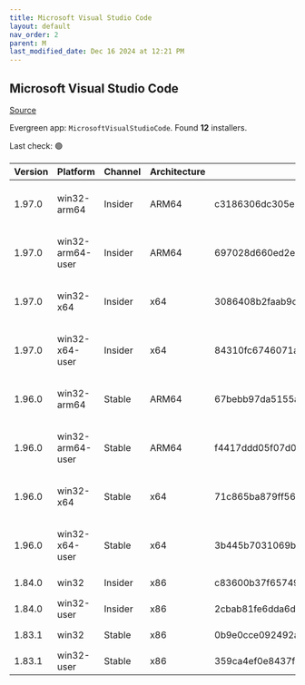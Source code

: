 ```yaml
---
title: Microsoft Visual Studio Code
layout: default
nav_order: 2
parent: M
last_modified_date: Dec 16 2024 at 12:21 PM
---
```


## Microsoft Visual Studio Code

[Source](https://code.visualstudio.com)

Evergreen app: `MicrosoftVisualStudioCode`. Found **12** installers.

Last check: 🟢

| Version | Platform         | Channel | Architecture | Sha256                                                           | URI                                                                                                                                                                                                                                                                                                            |
| ------- | ---------------- | ------- | ------------ | ---------------------------------------------------------------- | -------------------------------------------------------------------------------------------------------------------------------------------------------------------------------------------------------------------------------------------------------------------------------------------------------------- |
| 1.97.0  | win32-arm64      | Insider | ARM64        | c3186306dc305e5bbd56592ddb84e1684eb9807bb20d46b859d299f82b317e33 | [https://vscode.download.prss.microsoft.com/dbazure/download/insider/ce50bd4876af457f64d83cfd956bc916535285f4/VSCodeSetup-arm64-1.97.0-insider.exe](https://vscode.download.prss.microsoft.com/dbazure/download/insider/ce50bd4876af457f64d83cfd956bc916535285f4/VSCodeSetup-arm64-1.97.0-insider.exe)         |
| 1.97.0  | win32-arm64-user | Insider | ARM64        | 697028d660ed2e1e565139e56d09096e4a8b114e08487aba86c8009737e1a474 | [https://vscode.download.prss.microsoft.com/dbazure/download/insider/ce50bd4876af457f64d83cfd956bc916535285f4/VSCodeUserSetup-arm64-1.97.0-insider.exe](https://vscode.download.prss.microsoft.com/dbazure/download/insider/ce50bd4876af457f64d83cfd956bc916535285f4/VSCodeUserSetup-arm64-1.97.0-insider.exe) |
| 1.97.0  | win32-x64        | Insider | x64          | 3086408b2faab9c00737c9598855545e2925c90d7d0da3eb064a2e0f5e075ffa | [https://vscode.download.prss.microsoft.com/dbazure/download/insider/ce50bd4876af457f64d83cfd956bc916535285f4/VSCodeSetup-x64-1.97.0-insider.exe](https://vscode.download.prss.microsoft.com/dbazure/download/insider/ce50bd4876af457f64d83cfd956bc916535285f4/VSCodeSetup-x64-1.97.0-insider.exe)             |
| 1.97.0  | win32-x64-user   | Insider | x64          | 84310fc6746071ab4e7f4aaa00b0b9be8495e03db231b5da3e0e69a14130f5e5 | [https://vscode.download.prss.microsoft.com/dbazure/download/insider/ce50bd4876af457f64d83cfd956bc916535285f4/VSCodeUserSetup-x64-1.97.0-insider.exe](https://vscode.download.prss.microsoft.com/dbazure/download/insider/ce50bd4876af457f64d83cfd956bc916535285f4/VSCodeUserSetup-x64-1.97.0-insider.exe)     |
| 1.96.0  | win32-arm64      | Stable  | ARM64        | 67bebb97da5155ad191faefd4e36e88041f3d295628bacf37c139f98c1bd8c70 | [https://vscode.download.prss.microsoft.com/dbazure/download/stable/138f619c86f1199955d53b4166bef66ef252935c/VSCodeSetup-arm64-1.96.0.exe](https://vscode.download.prss.microsoft.com/dbazure/download/stable/138f619c86f1199955d53b4166bef66ef252935c/VSCodeSetup-arm64-1.96.0.exe)                           |
| 1.96.0  | win32-arm64-user | Stable  | ARM64        | f4417ddd05f07d0a950b0b87c39ff2947ad81fb5dab0710d6f44b1f41fa8108c | [https://vscode.download.prss.microsoft.com/dbazure/download/stable/138f619c86f1199955d53b4166bef66ef252935c/VSCodeUserSetup-arm64-1.96.0.exe](https://vscode.download.prss.microsoft.com/dbazure/download/stable/138f619c86f1199955d53b4166bef66ef252935c/VSCodeUserSetup-arm64-1.96.0.exe)                   |
| 1.96.0  | win32-x64        | Stable  | x64          | 71c865ba879ff56afb456fe53b64dcac54faca744792074e616dfc1ba757742a | [https://vscode.download.prss.microsoft.com/dbazure/download/stable/138f619c86f1199955d53b4166bef66ef252935c/VSCodeSetup-x64-1.96.0.exe](https://vscode.download.prss.microsoft.com/dbazure/download/stable/138f619c86f1199955d53b4166bef66ef252935c/VSCodeSetup-x64-1.96.0.exe)                               |
| 1.96.0  | win32-x64-user   | Stable  | x64          | 3b445b7031069b527c16202107baa56ad5f8b5e09e43d688dc71d099c8e1cad1 | [https://vscode.download.prss.microsoft.com/dbazure/download/stable/138f619c86f1199955d53b4166bef66ef252935c/VSCodeUserSetup-x64-1.96.0.exe](https://vscode.download.prss.microsoft.com/dbazure/download/stable/138f619c86f1199955d53b4166bef66ef252935c/VSCodeUserSetup-x64-1.96.0.exe)                       |
| 1.84.0  | win32            | Insider | x86          | c83600b37f65749ea9e16496847bbfd967dece2472cee7d8011ae719e2633c18 | [https://az764295.vo.msecnd.net/insider/0c36b92c82064882a228487040187cfc13669c0f/VSCodeSetup-ia32-1.84.0-insider.exe](https://az764295.vo.msecnd.net/insider/0c36b92c82064882a228487040187cfc13669c0f/VSCodeSetup-ia32-1.84.0-insider.exe)                                                                     |
| 1.84.0  | win32-user       | Insider | x86          | 2cbab81fe6dda6dfb07751707107db95ba7afa0a6ada65a1df78a04eef0aadf5 | [https://az764295.vo.msecnd.net/insider/0c36b92c82064882a228487040187cfc13669c0f/VSCodeUserSetup-ia32-1.84.0-insider.exe](https://az764295.vo.msecnd.net/insider/0c36b92c82064882a228487040187cfc13669c0f/VSCodeUserSetup-ia32-1.84.0-insider.exe)                                                             |
| 1.83.1  | win32            | Stable  | x86          | 0b9e0cce092492a88cdaf12048e3630290944b051f3194c5ca3d6b7012f05e7f | [https://az764295.vo.msecnd.net/stable/a6606b6ca720bca780c2d3c9d4cc3966ff2eca12/VSCodeSetup-ia32-1.83.1.exe](https://az764295.vo.msecnd.net/stable/a6606b6ca720bca780c2d3c9d4cc3966ff2eca12/VSCodeSetup-ia32-1.83.1.exe)                                                                                       |
| 1.83.1  | win32-user       | Stable  | x86          | 359ca4ef0e8437f7e5183a97a9d79834463a3df88bb10c82c48cc2bd53b8a7e5 | [https://az764295.vo.msecnd.net/stable/a6606b6ca720bca780c2d3c9d4cc3966ff2eca12/VSCodeUserSetup-ia32-1.83.1.exe](https://az764295.vo.msecnd.net/stable/a6606b6ca720bca780c2d3c9d4cc3966ff2eca12/VSCodeUserSetup-ia32-1.83.1.exe)                                                                               |
